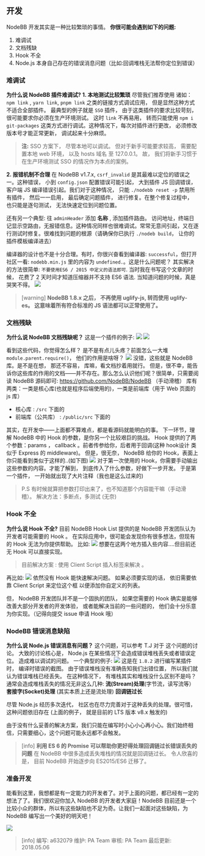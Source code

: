 ## 开发
NodeBB 开发其实是一种比较繁琐的事情。
**你很可能会遇到如下的问题:**
1. 难调试 
2. 文档残缺
3. Hook 不全
4. Node.js 本身自己存在的错误消息问题（比如:回调堆栈无法帮你定位到错误）

### 难调试
**为什么说 NodeBB 插件难调试?** 
**1. 本地测试比较繁琐**
尽管我们推荐使用 诸如：`npm link` , `yarn link`, `pnpm link` 之类的链接方式调试应用， 但是显然这种方式不适合全部插件。
最典型的例子就是 `SSO` 插件， 由于这类插件的要求比较苛刻， 很可能要求你必须在生产环境测试。 这时 `link` 不再易用， 转而只能使用 `npm i git-packages` 这类方式进行调试。这种情况下，每次对插件进行更改， 必须修改版本号才能正常更新， 调试起来十分麻烦。

> **注:** SSO 方案下， 尽管本地可以调试。 但对于新手可能要求较高， 需要配置本地 web 环境， 以及 hosts 域名 至 127.0.0.1。 故， 我们将新手习惯于在生产环境测试 SSO 的情况作为本点的案例。

**2. 报错机制不合理**
在 NodeBB v1.7.x,  `csrf_invalid` 是其最难以定位的错误之一。这种错误， 小到 `config.json` 配置错误可能引起， 大到插件 JS 回调错误， 客户端 JS 编译错误引起。我们对于这种情况， 只能 `./nodebb reset -p` 禁用所有插件， 然后一一启用， 最后确定问题插件， 进行修复。在整个修复过程中， 也只能是逐句测试， 无法快速定位到问题位置。

还有另一个典型:  往 `adminHeader` 添加 **名称** , 添加插件路由。
  访问地址，终端日记显示空路由，无报错信息。这种情况同样也很难调试。常常无意间引起，又在逐行测试时修复。很难找到问题的根源（请确保你已执行 `./nodeb build`， 让你的插件模板编译进去）

编译器的设计也不是十分合理。有时，你很兴奋看到编译器: `successful`，但打开社区一看: `nodebb.min.js` 里的内容为 `undefined.`。这是什么问题呢？ 其实解决的方法很简单: `不要使用ES6 / 2015 中定义的语法即可`. 当时我在书写这个文章的时候， 花费了 2 天时间才知道压缩器并不支持 ES6 语法. 当知道问题的时候，真是哭笑不得。
![](images/screenshot_1502783929972.png)

>[warning] **NodeBB 1.8.x 之后， 不再使用 uglify-js, 转而使用 uglify-es。 这意味着所有符合标准的 JS 语法都可以正常使用了。**

### 文档残缺
**为什么说 NodeBB 文档残缺呢？**
这是一个插件的例子:
![](images/screenshot_1525577489338.png)
![](images/screenshot_1525577546282.png)

看到这些代码，你觉得怎么样？ 是不是有点儿头疼？前面怎么一大堆 `module.parent.require()`， 他们的作用是啥呀？
![](images/screenshot_1502784433468.png)
没错，这些就是 NodeBB 库。是不是在想， 那还不容易， 库嘛，看文档抄着用就行。 但是，很不幸，能告诉你这些库的作用的文档——并不存在。那么怎么认识他们呢？很简单，只需要阅读 NodeBB 源码即可: https://github.com/NodeBB/NodeBB （手动滑稽）
库有两类：一类是核心库(也就是程序后端使用的)，一类是前端库（用于 Web 页面的 js 库）
* 核心库 : `/src` 下面的
* 前端库（公共库） : `/public/src` 下面的

其实，在开发中——上面都不算难点，都是看源码就能明白的事。 下一环节，理解 NodeBB 中的 Hook 的参数，是你另一个比较艰巨的挑战。
Hook 提供的了两个参数：params ， callback 。前者传参给你，后者用于回调(这种 hook设计 类似于 Express 的 middleware)。
但是，很无奈， NodeBB 给你的 Hook，表面上你只能看到类似于这样的..(如下图)
![](images/screenshot_1502790731894.png)
对于第一次使用的 Hook，你需要手动输出这些参数的内容。才能了解到， 到底传入了什么参数，好做下一步开发。 于是第一个插件， 一开始就出现了大片注释（我也是这么过来的)

> P.S 有时候就算把参数打印出来了，也不知道那个内容能干嘛（手动滑稽）。
> 解决方法：多断点，多测试 (无奈)

### Hook 不全
**为什么说 Hook 不全?**
目前 NodeBB Hook List 提供的是 NodeBB 开发团队认为开发者可能需要的 Hook 。
在实际应用中，很可能会发现你有很多想法，但现有的 Hook 无法为你提供帮助。
比如:
![](images/screenshot_1502792447834.png)
想要在这两个地方插入些内容....但目前还无 Hook 可以直接实现。

> 目前解决方案 : 使用 Client Script 插入标签来解决 。

再比如: 
![](images/screenshot_1502792674943.png)
依然没有 Hook 能快速解决问题。 如果必须要实现的话， 依旧需要依靠 Client Script 来定位这个框 以便添加你自定义的列表。

但， NodeBB 开发团队并不是一个固执的团队， 如果您需要的 Hook 确实是能够改善大部分开发者的开发体验， 或者能解决当前的一些问题的， 他们会十分乐意为你实现。（记得向提交 issue 申请 Hook 哦）

### NodeBB 错误消息缺陷
**为什么说 Node.js 错误消息有问题？**
这个问题，可以参考 T.J 对于 这个问题的讨论。
大致的讨论核心是， Node.js 在某些情况下会造成错误堆栈丢失或者错误定位。 造成难以调试的问题。
一个典型的例子: 
![](images/TIM图片20180506114738.png)
这是在 `1.8.2` 进行编写某插件时， 编译时错误的截图。
由于错误堆栈没有准确告知我们出错位置， 所以我们就认为错误堆栈已经丢失。 在这种情况下， 有堆栈其实和堆栈没什么区别不是吗？
通常会造成堆栈丢失的情况无非这么几种: **流(Stream)处理**(字节流，读写流等）**套接字(Socket)处理** (其实本质上还是流处理) **回调链过长**

尽管 Node.js 经历多次迭代， 社区也在尽力完善对于这种丢失的处理。很可惜，这种问题依旧存在 (上面的例子， 就是目前的 LTS 版本 v8.x 触发的)

由于没有什么妥善的解决方案，我们只能在编写时小心小心再小心。我们始终相信，只需要细心，这个问题可能永远都不会触发。

>[info] **利用  ES 6 的 Promise 可以帮助你更好得处理回调链过长错误丢失的问题**
> 在 NodeBB 中很多造成丢失堆栈的情况就是回调链过长。 令人欣喜的是， 目前 NodeBB 开始逐步向 ES2015/ES6 迁移了。

### 准备开发
能看到这里，我想都是有一定能力的开发者了。对于上面的问题，都已经有一定的想法了了。我们很欢迎你加入 NodeBB 的开发者大家庭！NodeBB 目前还是一个比较小众的群体，所以有这些缺陷也不足为奇。让我们一起面对这些缺陷，为 NodeBB 编写出一个美好的明天吧！

![](images/screenshot_1502794386917.png)

>[info] 编写: a632079
维护: PA Team
审核: PA Team
最后更新: 2018.05.06
